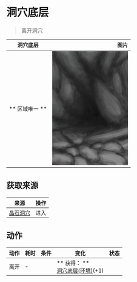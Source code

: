 # 洞穴底层  
> 离开洞穴  
  
  洞穴底层  |   图片   
 ----  |  ----:   
 ** 区域唯一 **  |  <img decoding="async" src="Sprite/CaveEntrance.png" href="a.md" style="max-width:300px;max-height:300px;">   
  
## 获取来源  
来源  |  操作  
----  |  ----  
[晶石洞穴](CrystalChamberEntrance.md)  |  进入  
## 动作  
动作  |  耗时  |  条件  |  变化  |  状态  
----  |  ----  |  ----  |  ----  |  ----  
离开<br>  |  -  |    |  ** 获得： **<br>  [洞穴底层(环境)](Env_LowChamber.md)(+1)<br>  |    
